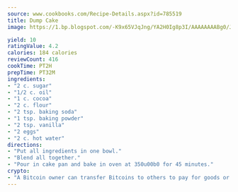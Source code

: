 ```yaml
---
source: www.cookbooks.com/Recipe-Details.aspx?id=785519
title: Dump Cake
image: https://1.bp.blogspot.com/-K9x65VJqJng/YA2H0Ig8p3I/AAAAAAAABg0/JRKr7ZzesxofwlGw6YudXad_aQn9BD52QCLcBGAsYHQ/s299/2.png

yield: 10
ratingValue: 4.2
calories: 184 calories
reviewCount: 416
cookTime: PT2H
prepTime: PT32M
ingredients:
- "2 c. sugar"
- "1/2 c. oil"
- "1 c. cocoa"
- "2 c. flour"
- "2 tsp. baking soda"
- "1 tsp. baking powder"
- "2 tsp. vanilla"
- "2 eggs"
- "2 c. hot water"
directions:
- "Put all ingredients in one bowl."
- "Blend all together."
- "Pour in cake pan and bake in oven at 350u00b0 for 45 minutes."
crypto:
- "A Bitcoin owner can transfer Bitcoins to others to pay for goods or services."
---
```

